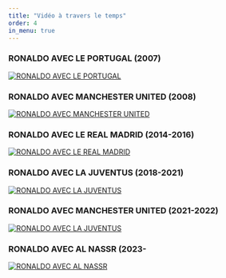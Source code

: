 ```yaml
---
title: "Vidéo à travers le temps"
order: 4
in_menu: true
---
```


### RONALDO AVEC LE PORTUGAL (2007)

 [![RONALDO AVEC LE PORTUGAL](https://img.youtube.com/vi/dE3wDp6LcBQ/0.jpg)](https://www.youtube.com/watch?v=dE3wDp6LcBQ)

 ### RONALDO AVEC MANCHESTER UNITED (2008)

 [![RONALDO AVEC MANCHESTER UNITED](https://img.youtube.com/vi/Yq7Yy8H5J-8/0.jpg)](https://www.youtube.com/watch?v=Yq7Yy8H5J-8)

 ### RONALDO AVEC LE REAL MADRID (2014-2016)

[![RONALDO AVEC LE REAL MADRID](https://img.youtube.com/vi/hqPEIblCwQo/0.jpg)](https://www.youtube.com/watch?v=hqPEIblCwQo)

### RONALDO AVEC LA JUVENTUS (2018-2021)

[![RONALDO AVEC LA JUVENTUS](https://img.youtube.com/vi/-2Bm2o7KaFk/0.jpg)](https://www.youtube.com/watch?v=-2Bm2o7KaFk)

### RONALDO AVEC MANCHESTER UNITED (2021-2022)

[![RONALDO AVEC LA JUVENTUS](https://img.youtube.com/vi/cWhsNYoCujM/0.jpg)](https://www.youtube.com/watch?v=cWhsNYoCujM)

### RONALDO AVEC AL NASSR (2023-

[![RONALDO AVEC AL NASSR](https://img.youtube.com/vi/nYoda8WXx5E/0.jpg)](https://www.youtube.com/watch?v=nYoda8WXx5E)
